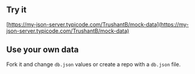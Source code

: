 ## Try it

[https://my-json-server.typicode.com/TrushantB/mock-data](https://my-json-server.typicode.com/TrushantB/mock-data)

## Use your own data

Fork it and change `db.json` values or create a repo with a `db.json` file.
